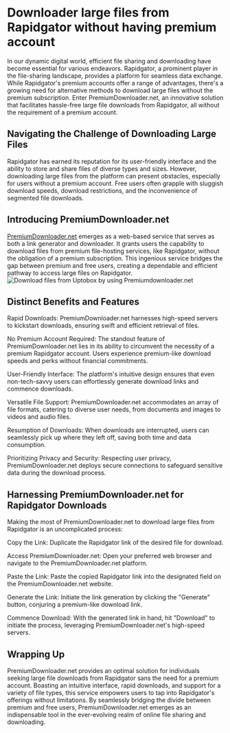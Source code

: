 
# Downloader large files from Rapidgator without having premium account
In our dynamic digital world, efficient file sharing and downloading have become essential for various endeavors. Rapidgator, a prominent player in the file-sharing landscape, provides a platform for seamless data exchange. While Rapidgator's premium accounts offer a range of advantages, there's a growing need for alternative methods to download large files without the premium subscription. Enter PremiumDownloader.net, an innovative solution that facilitates hassle-free large file downloads from Rapidgator, all without the requirement of a premium account.

## Navigating the Challenge of Downloading Large Files
Rapidgator has earned its reputation for its user-friendly interface and the ability to store and share files of diverse types and sizes. However, downloading large files from the platform can present obstacles, especially for users without a premium account. Free users often grapple with sluggish download speeds, download restrictions, and the inconvenience of segmented file downloads.

## Introducing PremiumDownloader.net
[PremiumDownloader.net](https://premiumdownloader.net/) emerges as a web-based service that serves as both a link generator and downloader. It grants users the capability to download files from premium file-hosting services, like Rapidgator, without the obligation of a premium subscription. This ingenious service bridges the gap between premium and free users, creating a dependable and efficient pathway to access large files on Rapidgator.
![Download files from Uptobox by using Premiumdownloader.net](https://premiumdownloader.net/wp-content/uploads/2023/05/uptobox-premium.png)
## Distinct Benefits and Features
Rapid Downloads: PremiumDownloader.net harnesses high-speed servers to kickstart downloads, ensuring swift and efficient retrieval of files.

No Premium Account Required: The standout feature of PremiumDownloader.net lies in its ability to circumvent the necessity of a premium Rapidgator account. Users experience premium-like download speeds and perks without financial commitments.

User-Friendly Interface: The platform's intuitive design ensures that even non-tech-savvy users can effortlessly generate download links and commence downloads.

Versatile File Support: PremiumDownloader.net accommodates an array of file formats, catering to diverse user needs, from documents and images to videos and audio files.

Resumption of Downloads: When downloads are interrupted, users can seamlessly pick up where they left off, saving both time and data consumption.

Prioritizing Privacy and Security: Respecting user privacy, PremiumDownloader.net deploys secure connections to safeguard sensitive data during the download process.

## Harnessing PremiumDownloader.net for Rapidgator Downloads
Making the most of PremiumDownloader.net to download large files from Rapidgator is an uncomplicated process:

Copy the Link: Duplicate the Rapidgator link of the desired file for download.

Access PremiumDownloader.net: Open your preferred web browser and navigate to the PremiumDownloader.net platform.

Paste the Link: Paste the copied Rapidgator link into the designated field on the PremiumDownloader.net website.

Generate the Link: Initiate the link generation by clicking the "Generate" button, conjuring a premium-like download link.

Commence Download: With the generated link in hand, hit "Download" to initiate the process, leveraging PremiumDownloader.net's high-speed servers.

## Wrapping Up
PremiumDownloader.net provides an optimal solution for individuals seeking large file downloads from Rapidgator sans the need for a premium account. Boasting an intuitive interface, rapid downloads, and support for a variety of file types, this service empowers users to tap into Rapidgator's offerings without limitations. By seamlessly bridging the divide between premium and free users, PremiumDownloader.net emerges as an indispensable tool in the ever-evolving realm of online file sharing and downloading.
